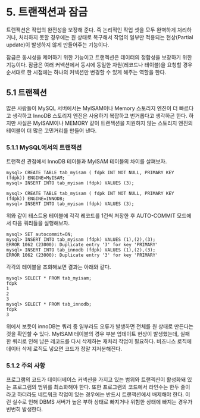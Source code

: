 # 5. 트랜잭션과 잠금

트랜잭션은 작업의 완전성을 보장해 준다. 즉 논리적인 작업 셋을 모두 완벽하게 처리하거나, 처리하지 못할 경우에는 원 상태로 복구해서 작업의 일부만 적용되는 현상(Partial update)이 발생하지 않게 만들어주는 기능이다.

잠금은 동시성을 제어하기 위한 기능이고 트랜젝션은 데이터의 정합성을 보장하기 위한 기능이다. 잠금은 여러 커넥션에서 동시에 동일한 자원(레코드나 테이블)을 요청할 경우 순서대로 한 시점에는 하나의 커넥션만 변경할 수 있게 해주는 역할을 한다.



## 5.1 트랜젝션

많은 사람들이 MySQL 서버에서는 MyISAM이나 Memory 스토리지 엔진이 더 빠르다고 생각하고 InnoDB 스토리지 엔진은 사용하기 복잡하고 번거롭다고 생각하곤 한다. 하지만 사실은 MyISAM이나 MEMORY 같이 트랜젝션을 지원하지 않는 스토리지 엔진의 테이블이 더 많은 고민거리를 만들어 낸다.

### 5.1.1 MySQL에서의 트랜잭션

트랜잭션 관점에서 InnoDB 테이블과 MyISAM 테이블의 차이를 살펴보자.

``` mysql
mysql> CREATE TABLE tab_myisam ( fdpk INT NOT NULL, PRIMARY KEY (fdpk)) ENGINE=MyISAM;
mysql> INSERT INTO tab_myisam (fdpk) VALUES (3);

mysql> CREATE TABLE tab_myisam ( fdpk INT NOT NULL, PRIMARY KEY (fdpk)) ENGINE=INNODB;
mysql> INSERT INTO tab_myisam (fdpk) VALUES (3);
```

위와 같이 테스트용 테이블에 각각 레코드를 1건씩 저장한 후 AUTO-COMMIT 모드에서 다음 쿼리들을 실행해보자.

```mysql
mysql> SET autocommit=ON;
mysql> INSERT INTO tab_myisam (fdpk) VALUES (1),(2),(3);
ERROR 1062 (23000): Duplicate entry '3' for key 'PRIMARY'
mysql> INSERT INTO tab_innodb (fdpk) VALUES (1),(2),(3);
ERROR 1062 (23000): Duplicate entry '3' for key 'PRIMARY'
```

각각의 테이블을 조회해보면 결과는 아래와 같다.

``` mysql
mysql> SELECT * FROM tab_myisam;
fdpk
1
2
3
mysql> SELECT * FROM tab_innodb;
fdpk
3
```

위에서 보듯이 innoDB는 쿼리 중 일부라도 오류가 발생하면 전체를 원 상태로 만든다는 것을 확인할 수 있다. MyISAM 테이블의  경우 부분 업데이트 현상이 발생했는데, 실패한 쿼리로 인해 남은 레코드를 다시 삭제하는 재처리 작업이 필요하다. 비즈니스 로직에 데이터 삭제 로직도 넣으면 코드가 정말 지저분해진다.

### 5.1.2 주의 사항

프로그램의 코드가 데이터베이스 커넥션을 가지고 있는 범위와 트랜젝션이 활성화돼 있는 프로그램의 범위를 최소화해야 한다. 또한 프로그램의 코드에서 라인수는 한두 줄이라고 하더라도 네트워크 작업이 있는 경우에는 반드시 트랜잭션에서 배제해야 한다. 이런 실수로 인해 DBMS 서버가 높은 부하 상태로 빠지거나 위험한 상태에 빠지는 경우가 빈번히 발생한다.